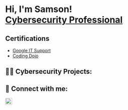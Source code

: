 <h1>Hi, I'm Samson! <br/><a href="https://github.com/joshmadakor1"> <a href="https://www.linkedin.com/in/samson-sapp-432494267/">Cybersecurity Professional</a>

<h2> Certifications</h2>

 - [Google IT Support](https://www.coursera.org/account/accomplishments/professional-cert/TWGBPR97R9PH)
 - [Coding Dojo](https://app.diplomasafe.com/en-US/diploma/d731ee2ff9c64f402302f4a14ced1636af3c13cb6)

<h2>👨‍💻 Cybersecurity Projects:</h2>


<h2> 🤳 Connect with me:</h2>

[<img align="left" alt="JoshMadakor | LinkedIn" width="22px" src="https://cdn.jsdelivr.net/npm/simple-icons@v3/icons/linkedin.svg" />][linkedin]

[linkedin]: https://www.linkedin.com/in/samson-sapp-432494267/

